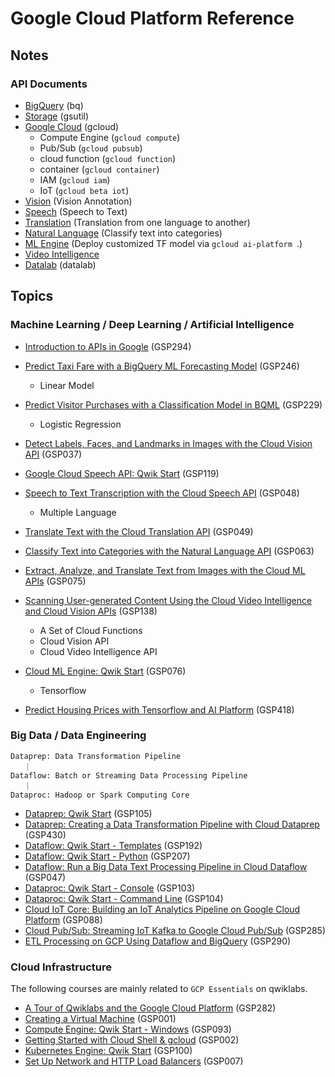 # Google Cloud Platform Reference



## Notes



### API Documents

*   [BigQuery](bq_api.md) (bq)
*   [Storage](gsutil_api.md) (gsutil)
*   [Google Cloud](gcloud_api.md) (gcloud)
    *   Compute Engine (`gcloud compute`)
    *   Pub/Sub (`gcloud pubsub`)
    *   cloud function (`gcloud function`)
    *   container (`gcloud container`)
    *   IAM (`gcloud iam`)
    *   IoT (`gcloud beta iot`)
*   [Vision](gvision_api.md) (Vision Annotation)
*   [Speech](gspeech_api.md) (Speech to Text)
*   [Translation](gtranslation_api.md) (Translation from one language to another)
*   [Natural Language](gnl_api.md) (Classify text into categories)
*   [ML Engine](gml_engine.md) (Deploy customized TF model via `gcloud ai-platform `.)
*   [Video Intelligence](gvideo_API.md)
*   [Datalab](datalab_api.md) (datalab)



## Topics

### Machine Learning / Deep Learning / Artificial Intelligence

* [Introduction to APIs in Google](google_api.md) (GSP294)

*   [Predict Taxi Fare with a BigQuery ML Forecasting Model](Predict_Taxi_Fare.md) (GSP246)
    *   Linear Model
*   [Predict Visitor Purchases with a Classification Model in BQML](Predict_Visitor_Purchases.md) (GSP229)
    *   Logistic Regression
*   [Detect Labels, Faces, and Landmarks in Images with the Cloud Vision API](Cloud_Vision_API.md) (GSP037)
*   [Google Cloud Speech API: Qwik Start](Cloud_Speech.md) (GSP119)
*   [Speech to Text Transcription with the Cloud Speech API](Cloud_Speech_2.md) (GSP048)
    *   Multiple Language
*   [Translate Text with the Cloud Translation API](Cloud_Translation.md) (GSP049)
*   [Classify Text into Categories with the Natural Language API](Natural_Language.md) (GSP063)
*   [Extract, Analyze, and Translate Text from Images with the Cloud ML APIs](Cloud_ML.md) (GSP075)
*   [Scanning User-generated Content Using the Cloud Video Intelligence and Cloud Vision APIs](Cloud_Video_Vision.md) (GSP138)
    *   A Set of Cloud Functions
    *   Cloud Vision API
    *   Cloud Video Intelligence API
*   [Cloud ML Engine: Qwik Start](Cloud_ML_Engine.md) (GSP076)
    *   Tensorflow
*   [Predict Housing Prices with Tensorflow and AI Platform](housing_prices_tf_ai_platform.md) (GSP418)



### Big Data / Data Engineering

```text
Dataprep: Data Transformation Pipeline
   ｜
Dataflow: Batch or Streaming Data Processing Pipeline
   ｜
Dataproc: Hadoop or Spark Computing Core
```

*   [Dataprep: Qwik Start](Data_Prep.md) (GSP105)
*   [Dataprep: Creating a Data Transformation Pipeline with Cloud Dataprep](Data_Prep_Pipeline.md) (GSP430)
*   [Dataflow: Qwik Start - Templates](Data_Flow_Templates.md) (GSP192)
*   [Dataflow: Qwik Start - Python](Data_Flow_Python.md) (GSP207)
*   [Dataflow: Run a Big Data Text Processing Pipeline in Cloud Dataflow](Data_Flow_Pipeline.md) (GSP047)
*   [Dataproc: Qwik Start - Console](data_proc_console.md) (GSP103)
*   [Dataproc: Qwik Start - Command Line](data_proc_cli.md) (GSP104)
*   [Cloud IoT Core: Building an IoT Analytics Pipeline on Google Cloud Platform](cloud_iot_core.md) (GSP088)
*   [Cloud Pub/Sub: Streaming IoT Kafka to Google Cloud Pub/Sub](iot_kafka_pub_sub.md) (GSP285)
*   [ETL Processing on GCP Using Dataflow and BigQuery](etl_gcp_dataflow_bigquery.md) (GSP290)



### Cloud Infrastructure

The following courses are mainly related to `GCP Essentials` on qwiklabs.

*   [A Tour of Qwiklabs and the Google Cloud Platform](qwiklab_gcp.md) (GSP282)
*   [Creating a Virtual Machine](Create_VMs.md) (GSP001)
*   [Compute Engine: Qwik Start - Windows](Create_Windows_VMs.md) (GSP093)
*   [Getting Started with Cloud Shell & gcloud](cloud_shell_gcloud.md) (GSP002)
*   [Kubernetes Engine: Qwik Start](gke_start.md) (GSP100)
*   [Set Up Network and HTTP Load Balancers](network_http_balancer.md) (GSP007)













